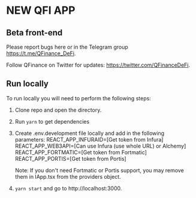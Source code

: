 # NEW QFI APP

## Beta front-end

Please report bugs here or in the Telegram group https://t.me/QFinance_DeFi.

Follow QFinance on Twitter for updates: https://twitter.com/QFinanceDeFi.

## Run locally

To run locally you will need to perform the following steps:

1. Clone repo and open the directory.
2. Run `yarn` to get dependencies
3. Create .env.development file locally and add in the following parameters:
   REACT_APP_INFURAID=[Get token from Infura]
   REACT_APP_WEB3API=[Can use Infura (use whole URL) or Alchemy]
   REACT_APP_FORTMATIC=[Get token from Fortmatic]
   REACT_APP_PORTIS=[Get token from Portis]

   Note: If you don't need Fortmatic or Portis support, you may remove them in IApp.tsx from the providers object.

4. `yarn start` and go to http://localhost:3000.